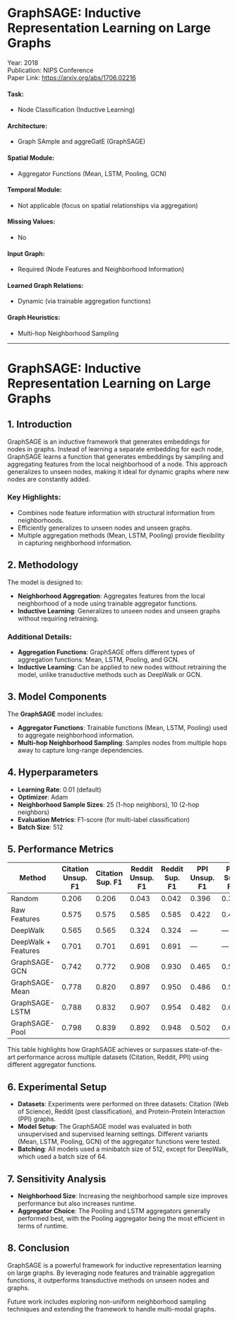 # GraphSAGE: Inductive Representation Learning on Large Graphs

Year: 2018  
Publication: NIPS Conference  
Paper Link: https://arxiv.org/abs/1706.02216

#### Task:

- Node Classification (Inductive Learning)

#### Architecture:

- Graph SAmple and aggreGatE (GraphSAGE)

#### Spatial Module:

- Aggregator Functions (Mean, LSTM, Pooling, GCN)

#### Temporal Module:

- Not applicable (focus on spatial relationships via aggregation)

#### Missing Values:

- No

#### Input Graph:

- Required (Node Features and Neighborhood Information)

#### Learned Graph Relations:

- Dynamic (via trainable aggregation functions)

#### Graph Heuristics:

- Multi-hop Neighborhood Sampling

---

# GraphSAGE: Inductive Representation Learning on Large Graphs

## 1. Introduction

GraphSAGE is an inductive framework that generates embeddings for nodes in graphs. Instead of learning a separate embedding for each node, GraphSAGE learns a function that generates embeddings by sampling and aggregating features from the local neighborhood of a node. This approach generalizes to unseen nodes, making it ideal for dynamic graphs where new nodes are constantly added.

### Key Highlights:

- Combines node feature information with structural information from neighborhoods.
- Efficiently generalizes to unseen nodes and unseen graphs.
- Multiple aggregation methods (Mean, LSTM, Pooling) provide flexibility in capturing neighborhood information.

## 2. Methodology

The model is designed to:

- **Neighborhood Aggregation**: Aggregates features from the local neighborhood of a node using trainable aggregator functions.
- **Inductive Learning**: Generalizes to unseen nodes and unseen graphs without requiring retraining.

### Additional Details:

- **Aggregation Functions**: GraphSAGE offers different types of aggregation functions: Mean, LSTM, Pooling, and GCN.
- **Inductive Learning**: Can be applied to new nodes without retraining the model, unlike transductive methods such as DeepWalk or GCN.

## 3. Model Components

The **GraphSAGE** model includes:

- **Aggregator Functions**: Trainable functions (Mean, LSTM, Pooling) used to aggregate neighborhood information.
- **Multi-hop Neighborhood Sampling**: Samples nodes from multiple hops away to capture long-range dependencies.

## 4. Hyperparameters

- **Learning Rate**: 0.01 (default)
- **Optimizer**: Adam
- **Neighborhood Sample Sizes**: 25 (1-hop neighbors), 10 (2-hop neighbors)
- **Evaluation Metrics**: F1-score (for multi-label classification)
- **Batch Size**: 512

## 5. Performance Metrics

| Method                     | Citation Unsup. F1 | Citation Sup. F1 | Reddit Unsup. F1 | Reddit Sup. F1 | PPI Unsup. F1 | PPI Sup. F1 |
|-----------------------------|--------------------|-------------------|-------------------|-----------------|---------------|-------------|
| Random                      | 0.206              | 0.206             | 0.043             | 0.042           | 0.396         | 0.396       |
| Raw Features                 | 0.575              | 0.575             | 0.585             | 0.585           | 0.422         | 0.422       |
| DeepWalk                     | 0.565              | 0.565             | 0.324             | 0.324           | —             | —           |
| DeepWalk + Features          | 0.701              | 0.701             | 0.691             | 0.691           | —             | —           |
| GraphSAGE-GCN                | 0.742              | 0.772             | 0.908             | 0.930           | 0.465         | 0.500       |
| GraphSAGE-Mean               | 0.778              | 0.820             | 0.897             | 0.950           | 0.486         | 0.598       |
| GraphSAGE-LSTM               | 0.788              | 0.832             | 0.907             | 0.954           | 0.482         | 0.612       |
| GraphSAGE-Pool               | 0.798              | 0.839             | 0.892             | 0.948           | 0.502         | 0.600       |

This table highlights how GraphSAGE achieves or surpasses state-of-the-art performance across multiple datasets (Citation, Reddit, PPI) using different aggregator functions.

## 6. Experimental Setup

- **Datasets**: Experiments were performed on three datasets: Citation (Web of Science), Reddit (post classification), and Protein-Protein Interaction (PPI) graphs.
- **Model Setup**: The GraphSAGE model was evaluated in both unsupervised and supervised learning settings. Different variants (Mean, LSTM, Pooling, GCN) of the aggregator functions were tested.
- **Batching**: All models used a minibatch size of 512, except for DeepWalk, which used a batch size of 64.

## 7. Sensitivity Analysis

- **Neighborhood Size**: Increasing the neighborhood sample size improves performance but also increases runtime.
- **Aggregator Choice**: The Pooling and LSTM aggregators generally performed best, with the Pooling aggregator being the most efficient in terms of runtime.

## 8. Conclusion

GraphSAGE is a powerful framework for inductive representation learning on large graphs. By leveraging node features and trainable aggregation functions, it outperforms transductive methods on unseen nodes and graphs.

Future work includes exploring non-uniform neighborhood sampling techniques and extending the framework to handle multi-modal graphs.
